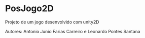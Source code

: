 # PosJogo2D
Projeto de um jogo desenvolvido com unity2D

Autores:
Antonio Junio Farias Carreiro e 
Leonardo Pontes Santana
